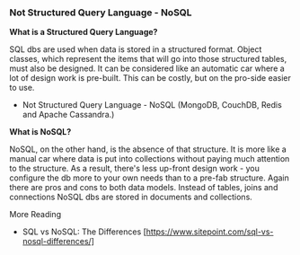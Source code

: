### Not Structured Query Language - NoSQL

**What is a Structured Query Language?**

SQL dbs are used when data is stored in a structured format. Object classes, which represent the items that will go into those structured tables, must also be designed. It can be considered like an automatic car where a lot of design work is pre-built. This can be costly, but on the pro-side easier to use.

- Not Structured Query Language - NoSQL (MongoDB, CouchDB, Redis and Apache Cassandra.)

**What is NoSQL?** 

NoSQL, on the other hand, is the absence of that structure. It is more like a manual car where data is put into collections without paying much attention to the structure. As a result, there's less up-front design work - you configure the db more to your own needs than to a pre-fab structure. Again there are pros and cons to both data models. Instead of tables, joins and connections NoSQL dbs are stored in documents and collections.

More Reading
* SQL vs NoSQL: The Differences [https://www.sitepoint.com/sql-vs-nosql-differences/]
